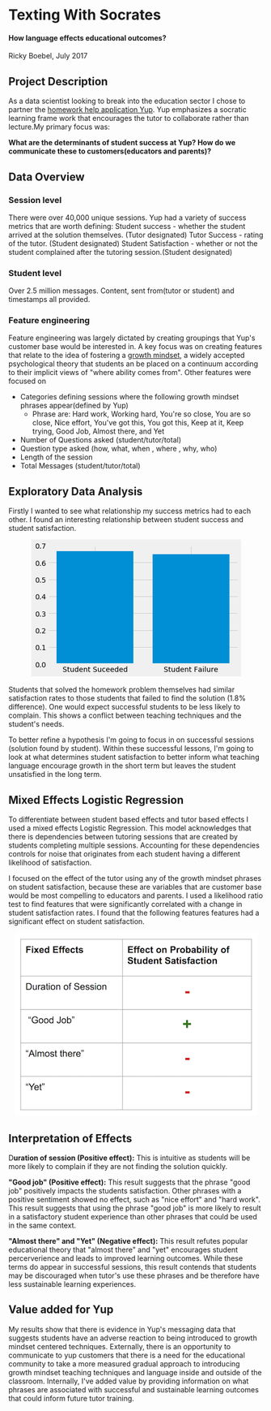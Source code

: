 # Texting With Socrates
#### How language effects educational outcomes?
Ricky Boebel, July 2017

## Project Description
As a data scientist looking to break into the education sector I chose to partner the [homework help application Yup](www.yup.com). Yup emphasizes a socratic learning frame work that encourages the tutor to collaborate rather than lecture.My primary focus was:

**What are the determinants of student success at Yup? How do we communicate these to customers(educators and parents)?**

## Data Overview

### Session level
There were over 40,000 unique sessions. Yup had a variety of success metrics that are worth defining:
Student success - whether the student arrived at the solution themselves. (Tutor designated)
Tutor Success - rating of the tutor. (Student designated)
Student Satisfaction - whether or not the student complained after the tutoring session.(Student designated)

### Student level

Over 2.5 million messages. Content, sent from(tutor or student) and timestamps all provided.

### Feature engineering
Feature engineering was largely dictated by creating groupings that Yup's customer base would be interested in. A key focus was on creating features that relate to the idea of fostering a [growth mindset](https://en.wikipedia.org/wiki/Mindset#Fixed_and_growth), a widely accepted psychological theory that students an be placed on a continuum according to their implicit views of "where ability comes from". Other features were focused on
* Categories defining sessions where the following growth mindset phrases appear(defined by Yup)
    * Phrase are: Hard work, Working hard, You're so close, You are so close, Nice effort, You've got this, You got this, Keep at it, Keep trying, Good Job, Almost there, and Yet
* Number of Questions asked (student/tutor/total)
* Question type asked (how, what, when , where , why, who)
* Length of the session
* Total Messages (student/tutor/total)

## Exploratory Data Analysis

Firstly I wanted to see what relationship my success metrics had to each other. I found an interesting relationship between student success and student satisfaction.

<p align="center"><img src="https://github.com/ricky-boebel/yup-capstone/blob/master/images/complaint_rates.png"></p>

Students that solved the homework problem themselves had similar satisfaction rates to those students that failed to find the solution (1.8% difference). One would expect successful students to be less likely to complain. This shows a conflict between teaching techniques and the student's needs.


To better refine a hypothesis I'm going to focus in on successful sessions (solution found by student). Within these successful lessons, I'm going to look at what determines student satisfaction to better inform what teaching language encourage growth in the short term but leaves the student unsatisfied in the long term.

## Mixed Effects Logistic Regression

To differentiate between student based effects and tutor based effects I used a mixed effects Logistic Regression. This model acknowledges that there is dependencies between tutoring sessions that are created by students completing multiple sessions. Accounting for these dependencies controls for noise that originates from each student having a different likelihood of satisfaction.

I focused on the effect of the tutor using any of the growth mindset phrases on student satisfaction, because these are variables that are customer base would be most compelling to educators and parents. I used a likelihood ratio test to find features that were significantly correlated with a change in student satisfaction rates. I found that the following features features had a significant effect on student satisfaction.

<p align="center"><img src="https://github.com/ricky-boebel/yup-capstone/blob/master/images/phrase_model_results.png"></p>

## Interpretation of Effects

D**uration of session (Positive effect):** This is intuitive as students will be more likely to complain if they are not finding the solution quickly.

**"Good job" (Positive effect):** This result suggests that the phrase "good job" positively impacts the students satisfaction. Other phrases with a positive sentiment showed no effect, such as "nice effort" and "hard work". This result suggests that using the phrase "good job" is more likely to result in a satisfactory student experience than other phrases that could be used in the same context.

**"Almost there" and "Yet" (Negative effect):** This result refutes popular educational theory that "almost there" and "yet" encourages student percerverience and leads to improved learning outcomes. While these terms do appear in successful sessions, this result contends that students may be discouraged when tutor's use these phrases and be therefore have less sustainable learning experiences.

## Value added for Yup

My results show that there is evidence in Yup's messaging data that suggests students have an adverse reaction to being introduced to growth mindset centered techniques. Externally, there is an opportunity to communicate to yup customers that there is a need for the educational community to take a more measured gradual approach to introducing growth mindset teaching techniques and language inside and outside of the classroom. Internally, I've added value by providing information on what phrases are associated with successful and sustainable learning outcomes that could inform future tutor training.
